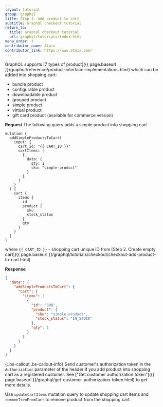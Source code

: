 ```yaml
---
layout: tutorial
group: graphql
title: Step 3. Add product to cart
subtitle: GraphQl checkout tutorial
return_to:
  title: GraphQl checkout tutorial
  url: graphql/tutorials/index.html
menu_order: 3
contributor_name: Atwix
contributor_link: https://www.atwix.com/
---
```


GraphQL supports [7 types of product]({{ page.baseurl }}/graphql/reference/product-interface-implementations.html) which can be added into shopping cart:
 - bundle product
 - configurable product
 - downloadable product
 - grouped product
 - simple product
 - virtual product
 - gift card product (available for commerce version)

**Request**
The following query adds a simple product into shopping cart.
```text
mutation {  
  addSimpleProductsToCart(
    input: {
      cart_id: "{{ CART_ID }}"
      cartItems: [
        {
          data: {
            qty: 1
            sku: "simple-product"
          }
        }
      ]
    }
  ) {
    cart {
      items {
        id
        product {
          sku
          stock_status
        }
        qty
      }
    }
  }
}
```

where 
`{{ CART_ID }}` - shopping cart unique ID from [Step 2. Create empty cart]({{ page.baseurl }}/graphql/tutorials/checkout/checkout-add-product-to-cart.html).

**Response**
```json
{
  "data": {
    "addSimpleProductsToCart": {
      "cart": {
        "items": [
          {
            "id": "508",
            "product": {
              "sku": "simple-product",
              "stock_status": "IN_STOCK"
            },
            "qty": 1
          }
        ]
      }
    }
  }
}
```

{:.bs-callout .bs-callout-info}
Send customer's authorization token in the `Authorization` parameter of the header if you add product into shopping cart as a registered customer. See ["Get customer authorization token"]({{ page.baseurl }}/graphql/get-customer-authorization-token.html) to get more details.

Use `updateCartItems` mutation query to update shopping cart items and `removeItemFromCart` to remove product from the shopping cart.
